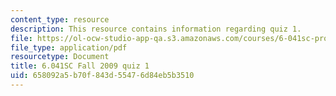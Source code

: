 ```yaml
---
content_type: resource
description: This resource contains information regarding quiz 1.
file: https://ol-ocw-studio-app-qa.s3.amazonaws.com/courses/6-041sc-probabilistic-systems-analysis-and-applied-probability-fall-2013/658092a5b70f843d55476d84eb5b3510_MIT6_041SCF13_quiz01_f09.pdf
file_type: application/pdf
resourcetype: Document
title: 6.041SC Fall 2009 quiz 1
uid: 658092a5-b70f-843d-5547-6d84eb5b3510
---
```

